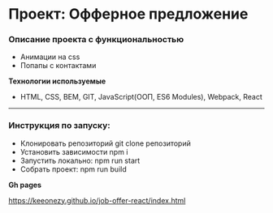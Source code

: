 # Проект: Офферное предложение

### Описание проекта с функциональностью
* Анимации на css
* Попапы с контактами

**Технологии используемые**

* HTML, CSS, BEM, GIT, JavaScript(ООП, ES6 Modules), Webpack, React

---

### Инструкция по запуску:
* Клонировать репозиторий git clone репозиторий
* Установить зависимости npm i
* Запустить локально: npm run start
* Собрать проект: npm run build

**Gh pages**

https://keeonezy.github.io/job-offer-react/index.html